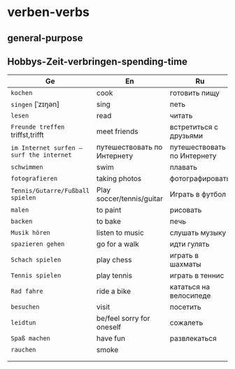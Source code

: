 # verben-verbs

## general-purpose

## Hobbys-Zeit-verbringen-spending-time

| Ge                                       | En                          | Ru                          |
|------------------------------------------|-----------------------------|-----------------------------|
| `kochen`                                 | cook                        | готовить пищу               |
| `singen` [ˈzɪŋən]                        | sing                        | петь                        |
| `lesen`                                  | read                        | читать                      |
| `Freunde treffen` triffst,trifft         | meet friends                | встретиться с друзьями      |
| `im Internet surfen — surf the internet` | путешествовать по Интернету | путешествовать по Интернету |
| `schwimmen`                              | swim                        | плавать                     |
| `fotografieren`                          | taking photos               | фотографировать             |
| `Tennis/Gutarre/Fußball spielen`        | Play soccer/tennis/guitar   | Играть в футбол             |
| `malen`                                  | to paint                    | рисовать                    |
| `backen`                                 | to bake                     | печь                        |
| `Musik hören`                            | listen to music             | слушать музыку              |
| `spazieren gehen`                        | go for a walk               | идти гулять                 |
| `Schach spielen`                         | play chess                  | играть в шахматы            |
| `Tennis spielen`                         | play tennis                 | играть в теннис             |
| `Rad fahre`                              | ride a bike                 | кататься на велосипеде      |
| `besuchen`                               | visit                       | посетить                    |
| `leidtun`                                | be/feel sorry for oneself   | сожалеть                    |
| `Spaß machen`                            | have fun                    | развлекаться                |
| `rauchen`                                | smoke                       |                             |
|                                          |                             |                             |
|                                          |                             |                             |

